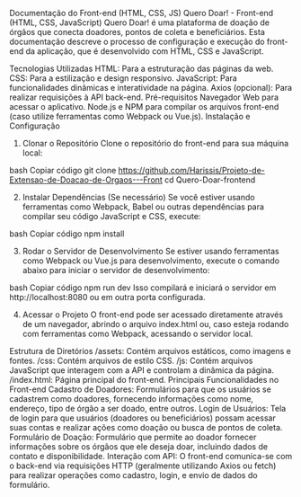 Documentação do Front-end (HTML, CSS, JS)
Quero Doar! - Front-end (HTML, CSS, JavaScript)
Quero Doar! é uma plataforma de doação de órgãos que conecta doadores, pontos de coleta e beneficiários. Esta documentação descreve o processo de configuração e execução do front-end da aplicação, que é desenvolvido com HTML, CSS e JavaScript.

Tecnologias Utilizadas
HTML: Para a estruturação das páginas da web.
CSS: Para a estilização e design responsivo.
JavaScript: Para funcionalidades dinâmicas e interatividade na página.
Axios (opcional): Para realizar requisições à API back-end.
Pré-requisitos
Navegador Web para acessar o aplicativo.
Node.js e NPM para compilar os arquivos front-end (caso utilize ferramentas como Webpack ou Vue.js).
Instalação e Configuração
1. Clonar o Repositório
Clone o repositório do front-end para sua máquina local:

bash
Copiar código
git clone https://github.com/Harissis/Projeto-de-Extensao-de-Doacao-de-Orgaos---Front
cd Quero-Doar-frontend


2. Instalar Dependências (Se necessário)
Se você estiver usando ferramentas como Webpack, Babel ou outras dependências para compilar seu código JavaScript e CSS, execute:

bash
Copiar código
npm install


3. Rodar o Servidor de Desenvolvimento
Se estiver usando ferramentas como Webpack ou Vue.js para desenvolvimento, execute o comando abaixo para iniciar o servidor de desenvolvimento:

bash
Copiar código
npm run dev
Isso compilará e iniciará o servidor em http://localhost:8080 ou em outra porta configurada.

4. Acessar o Projeto
O front-end pode ser acessado diretamente através de um navegador, abrindo o arquivo index.html ou, caso esteja rodando com ferramentas como Webpack, acessando o servidor local.

Estrutura de Diretórios
/assets: Contém arquivos estáticos, como imagens e fontes.
/css: Contém arquivos de estilo CSS.
/js: Contém arquivos JavaScript que interagem com a API e controlam a dinâmica da página.
/index.html: Página principal do front-end.
Principais Funcionalidades no Front-end
Cadastro de Doadores: Formulários para que os usuários se cadastrem como doadores, fornecendo informações como nome, endereço, tipo de órgão a ser doado, entre outros.
Login de Usuários: Tela de login para que usuários (doadores ou beneficiários) possam acessar suas contas e realizar ações como doação ou busca de pontos de coleta.
Formulário de Doação: Formulário que permite ao doador fornecer informações sobre os órgãos que ele deseja doar, incluindo dados de contato e disponibilidade.
Interação com API: O front-end comunica-se com o back-end via requisições HTTP (geralmente utilizando Axios ou fetch) para realizar operações como cadastro, login, e envio de dados do formulário.
